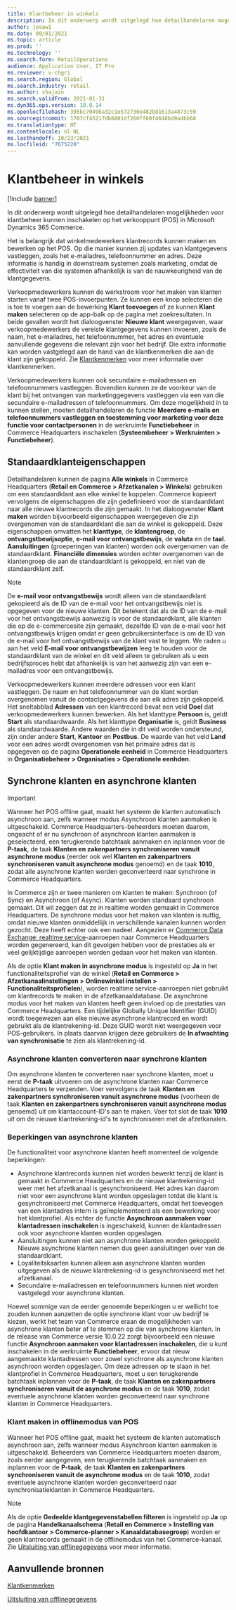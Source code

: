 ```yaml
---
title: Klantbeheer in winkels
description: In dit onderwerp wordt uitgelegd hoe detailhandelaren mogelijkheden voor klantbeheer kunnen inschakelen op het verkooppunt (POS) in Microsoft Dynamics 365 Commerce.
author: josaw1
ms.date: 09/01/2021
ms.topic: article
ms.prod: ''
ms.technology: ''
ms.search.form: RetailOperations
audience: Application User, IT Pro
ms.reviewer: v-chgri
ms.search.region: Global
ms.search.industry: retail
ms.author: shajain
ms.search.validFrom: 2021-01-31
ms.dyn365.ops.version: 10.0.14
ms.openlocfilehash: 395bc7049ba32c1e572730e482b81613a4873c59
ms.sourcegitcommit: 1707cf45217db6801df260ff60f4648bd9a4bb68
ms.translationtype: HT
ms.contentlocale: nl-NL
ms.lasthandoff: 10/23/2021
ms.locfileid: "7675220"
---
```

# <a name="customer-management-in-stores"></a>Klantbeheer in winkels

[!include [banner](includes/banner.md)]

In dit onderwerp wordt uitgelegd hoe detailhandelaren mogelijkheden voor klantbeheer kunnen inschakelen op het verkooppunt (POS) in Microsoft Dynamics 365 Commerce.

Het is belangrijk dat winkelmedewerkers klantrecords kunnen maken en bewerken op het POS. Op die manier kunnen zij updates van klantgegevens vastleggen, zoals het e-mailadres, telefoonnummer en adres. Deze informatie is handig in downstream systemen zoals marketing, omdat de effectiviteit van die systemen afhankelijk is van de nauwkeurigheid van de klantgegevens.

Verkoopmedewerkers kunnen de werkstroom voor het maken van klanten starten vanaf twee POS-invoerpunten. Ze kunnen een knop selecteren die is toe te voegen aan de bewerking **Klant toevoegen** of ze kunnen **Klant maken** selecteren op de app-balk op de pagina met zoekresultaten. In beide gevallen wordt het dialoogvenster **Nieuwe klant** weergegeven, waar verkoopmedewerkers de vereiste klantgegevens kunnen invoeren, zoals de naam, het e-mailadres, het telefoonnummer, het adres en eventuele aanvullende gegevens die relevant zijn voor het bedrijf. Die extra informatie kan worden vastgelegd aan de hand van de klantkenmerken die aan de klant zijn gekoppeld. Zie [Klantkenmerken](dev-itpro/customer-attributes.md) voor meer informatie over klantkenmerken.

Verkoopmedewerkers kunnen ook secundaire e-mailadressen en telefoonnummers vastleggen. Bovendien kunnen ze de voorkeur van de klant bij het ontvangen van marketinggegevens vastleggen via een van die secundaire e-mailadressen of telefoonnummers. Om deze mogelijkheid in te kunnen stellen, moeten detailhandelaren de functie **Meerdere e-mails en telefoonnummers vastleggen en toestemming voor marketing voor deze functie voor contactpersonen** in de werkruimte **Functiebeheer** in Commerce Headquarters inschakelen (**Systeembeheer \> Werkruimten \> Functiebeheer**).

## <a name="default-customer-properties"></a>Standaardklanteigenschappen

Detailhandelaren kunnen de pagina **Alle winkels** in Commerce Headquarters (**Retail en Commerce \> Afzetkanalen \> Winkels**) gebruiken om een standaardklant aan elke winkel te koppelen. Commerce kopieert vervolgens de eigenschappen die zijn gedefinieerd voor de standaardklant naar alle nieuwe klantrecords die zijn gemaakt. In het dialoogvenster **Klant maken** worden bijvoorbeeld eigenschappen weergegeven die zijn overgenomen van de standaardklant die aan de winkel is gekoppeld. Deze eigenschappen omvatten het **klanttype**, de **klantengroep**, de **ontvangstbewijsoptie**, **e-mail voor ontvangstbewijs**, de **valuta** en de **taal**. **Aansluitingen** (groeperingen van klanten) worden ook overgenomen van de standaardklant. **Financiële dimensies** worden echter overgenomen van de klantengroep die aan de standaardklant is gekoppeld, en niet van de standaardklant zelf.

> [!NOTE]
> De **e-mail voor ontvangstbewijs** wordt alleen van de standaardklant gekopieerd als de ID van de e-mail voor het ontvangstbewijs niet is opgegeven voor de nieuwe klanten. Dit betekent dat als de ID van de e-mail voor het ontvangstbewijs aanwezig is voor de standaardklant, alle klanten die op de e-commercesite zijn gemaakt, dezelfde ID van de e-mail voor het ontvangstbewijs krijgen omdat er geen gebruikersinterface is om de ID van de e-mail voor het ontvangstbewijs van de klant vast te leggen. We raden u aan het veld **E-mail voor ontvangstbewijzen** leeg te houden voor de standaardklant van de winkel en dit veld alleen te gebruiken als u een bedrijfsproces hebt dat afhankelijk is van het aanwezig zijn van een e-mailadres voor een ontvangstbewijs. 

Verkoopmedewerkers kunnen meerdere adressen voor een klant vastleggen. De naam en het telefoonnummer van de klant worden overgenomen vanuit de contactgegevens die aan elk adres zijn gekoppeld. Het sneltabblad **Adressen** van een klantrecord bevat een veld **Doel** dat verkoopmedewerkers kunnen bewerken. Als het klanttype **Persoon** is, geldt **Start** als standaardwaarde. Als het klanttype **Organisatie** is, geldt **Business** als standaardwaarde. Andere waarden die in dit veld worden ondersteund, zijn onder andere **Start**, **Kantoor** en **Postbus**. De waarde van het veld **Land** voor een adres wordt overgenomen van het primaire adres dat is opgegeven op de pagina **Operationele eenheid** in Commerce Headquarters in **Organisatiebeheer \> Organisaties \> Operationele eenhden**.

## <a name="sync-customers-and-async-customers"></a>Synchrone klanten en asynchrone klanten

> [!IMPORTANT]
> Wanneer het POS offline gaat, maakt het systeem de klanten automatisch asynchroon aan, zelfs wanneer modus Asynchroon klanten aanmaken is uitgeschakeld. Commerce Headquarters-beheerders moeten daarom, ongeacht of er nu synchroon of asynchroon klanten aanmaken is geselecteerd, een terugkerende batchtaak aanmaken en inplannen voor de **P-taak**, de taak **Klanten en zakenpartners synchroniseren vanuit asynchrone modus** (eerder ook wel **Klanten en zakenpartners synchroniseren vanuit asynchrone modus** genoemd) en de taak **1010**, zodat alle asynchrone klanten worden geconverteerd naar synchrone in Commerce Headquarters.

In Commerce zijn er twee manieren om klanten te maken: Synchroon (of Sync) en Asynchroon (of Async). Klanten worden standaard synchroon gemaakt. Dit wil zeggen dat ze in realtime worden gemaakt in Commerce Headquarters. De synchrone modus voor het maken van klanten is nuttig, omdat nieuwe klanten onmiddellijk in verschillende kanalen kunnen worden gezocht. Deze heeft echter ook een nadeel. Aangezien er [Commerce Data Exchange: realtime service](dev-itpro/define-retail-channel-communications-cdx.md#realtime-service)-aanroepen naar Commerce Headquarters worden gegenereerd, kan dit gevolgen hebben voor de prestaties als er veel gelijktijdige aanroepen worden gedaan voor het maken van klanten.

Als de optie **Klant maken in asynchrone modus** is ingesteld op **Ja** in het functionaliteitsprofiel van de winkel (**Retail en Commerce \> Afzetkanaalinstellingen \> Onlinewinkel instellen \> Functionaliteitsprofielen**), worden realtime service-aanroepen niet gebruikt om klantrecords te maken in de afzetkanaaldatabase. De asynchrone modus voor het maken van klanten heeft geen invloed op de prestaties van Commerce Headquarters. Een tijdelijke Globally Unique Identifier (GUID) wordt toegewezen aan elke nieuwe asynchrone klantrecord en wordt gebruikt als de klantrekening-id. Deze GUID wordt niet weergegeven voor POS-gebruikers. In plaats daarvan krijgen deze gebruikers de **In afwachting van synchronisatie** te zien als klantrekening-id. 

### <a name="convert-async-customers-to-sync-customers"></a>Asynchrone klanten converteren naar synchrone klanten

Om asynchrone klanten te converteren naar synchrone klanten, moet u eerst de **P-taak** uitvoeren om de asynchrone klanten naar Commerce Headquarters te verzenden. Voer vervolgens de taak **Klanten en zakenpartners synchroniseren vanuit asynchrone modus** (voorheen de taak **Klanten en zakenpartners synchroniseren vanuit asynchrone modus** genoemd) uit om klantaccount-ID's aan te maken. Voer tot slot de taak **1010** uit om de nieuwe klantrekening-id's te synchroniseren met de afzetkanalen.

### <a name="async-customer-limitations"></a>Beperkingen van asynchrone klanten

De functionaliteit voor asynchrone klanten heeft momenteel de volgende beperkingen:

- Asynchrone klantrecords kunnen niet worden bewerkt tenzij de klant is gemaakt in Commerce Headquarters en de nieuwe klantrekening-id weer met het afzetkanaal is gesynchroniseerd. Het adres kan daarom niet voor een asynchrone klant worden opgeslagen totdat die klant is gesynchroniseerd met Commerce Headquarters, omdat het toeveogen van een klantadres intern is geïmplementeerd als een bewerking voor het klantprofiel. Als echter de functie **Asynchroon aanmaken voor klantadressen inschakelen** is ingeschakeld, kunnen de klantadressen ook voor asynchrone klanten worden opgeslagen.
- Aansluitingen kunnen niet aan asynchrone klanten worden gekoppeld. Nieuwe asynchrone klanten nemen dus geen aansluitingen over van de standaardklant.
- Loyaliteitskaarten kunnen alleen aan asynchrone klanten worden uitgegeven als de nieuwe klantrekening-id is gesynchroniseerd met het afzetkanaal.
- Secundaire e-mailadressen en telefoonnummers kunnen niet worden vastgelegd voor asynchrone klanten.

Hoewel sommige van de eerder genoemde beperkingen u er wellicht toe zouden kunnen aanzetten de optie synchrone klant voor uw bedrijf te kiezen, werkt het team van Commerce eraan de mogelijkheden van asynchrone klanten beter af te stemmen op die van synchrone klanten. In de release van Commerce versie 10.0.22 zorgt bijvoorbeeld een nieuwe functie **Asynchroon aanmaken voor klantadressen inschakelen**, die u kunt inschakelen in de werkruimte **Functiebeheer**, ervoor dat nieuw aangemaakte klantadressen voor zowel synchrone als asynchrone klanten asynchroon worden opgeslagen. Om deze adressen op te slaan in het klantprofiel in Commerce Headquarters, moet u een terugkerende batchtaak inplannen voor de **P-taak**, de taak **Klanten en zakenpartners synchroniseren vanuit de asynchrone modus** en de taak **1010**, zodat eventuele asynchrone klanten worden geconverteerd naar synchrone klanten in Commerce Headquarters.

### <a name="customer-creation-in-pos-offline-mode"></a>Klant maken in offlinemodus van POS

Wanneer het POS offline gaat, maakt het systeem de klanten automatisch asynchroon aan, zelfs wanneer modus Asynchroon klanten aanmaken is uitgeschakeld. Beheerders van Commerce Headquarters moeten daarom, zoals eerder aangegeven, een terugkerende batchtaak aanmaken en inplannen voor de **P-taak**, de taak **Klanten en zakenpartners synchroniseren vanuit de asynchrone modus** en de taak **1010**, zodat eventuele asynchrone klanten worden geconverteerd naar synchronisatieklanten in Commerce Headquarters.

> [!NOTE]
> Als de optie **Gedeelde klantgegevenstabellen filteren** is ingesteld op **Ja** op de pagina **Handelkanaalschema** (**Retail en Commerce \> Instelling van hoofdkantoor \> Commerce-planner \> Kanaaldatabasegroep**) worden er geen klantrecords gemaakt in de offlinemodus van het Commerce-kanaal. Zie [Uitsluiting van offlinegegevens](dev-itpro/implementation-considerations-cdx.md#offline-data-exclusion) voor meer informatie.

## <a name="additional-resources"></a>Aanvullende bronnen

[Klantkenmerken](dev-itpro/customer-attributes.md)

[Uitsluiting van offlinegegevens](dev-itpro/implementation-considerations-cdx.md#offline-data-exclusion)
